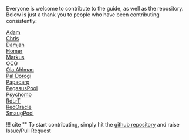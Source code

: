 Everyone is welcome to contribute to the guide, as well as the repository. Below is just a thank you to people who have been contributing consistently:

[Adam](https://github.com/Crypto2099)  
[Chris](https://github.com/Straightpool)  
[Damjan](https://github.com/DamjanOstrelic)  
[Homer](https://github.com/bergr01)  
[Markus](https://github.com/gufmar)  
[OCG](https://github.com/oldcryptogeek)  
[Ola Ahlman](https://github.com/Scitz0)  
[Pal Dorogi](https://github.com/ilap)  
[Papacarp](https://github.com/papacarp)  
[PegasusPool](https://github.com/PegasusPool)  
[Psychomb](https://github.com/psychomb)  
[RdLrT](https://github.com/rdlrt)  
[RedOracle](https://github.com/RedOracle)  
[SmaugPool](https://github.com/SmaugPool)  

!!! cite ""
    To start contributing, simply hit the [github repository](https://github.com/cardano-community/guild-operators) and raise Issue/Pull Request
